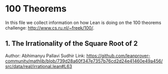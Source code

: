 # 100 Theorems

In this file we collect information on how Lean is doing
on the 100 theorems challenge: http://www.cs.ru.nl/~freek/100/.

## 1. The Irrationality of the Square Root of 2

Author: Abhimanyu Pallavi Sudhir
Link: https://github.com/leanprover-community/mathlib/blob/739d28a60f347e7357b76cd2d24e41460e49a456/src/data/real/irrational.lean#L63

